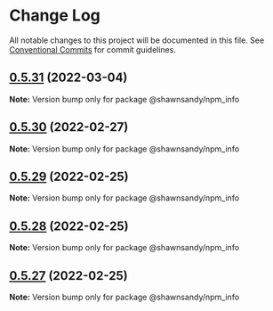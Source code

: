 # Change Log

All notable changes to this project will be documented in this file.
See [Conventional Commits](https://conventionalcommits.org) for commit guidelines.

## [0.5.31](https://github.com/shawn-sandy/idea/compare/@shawnsandy/npm_info@0.5.30...@shawnsandy/npm_info@0.5.31) (2022-03-04)

**Note:** Version bump only for package @shawnsandy/npm_info





## [0.5.30](https://github.com/shawn-sandy/idea/compare/@shawnsandy/npm_info@0.5.29...@shawnsandy/npm_info@0.5.30) (2022-02-27)

**Note:** Version bump only for package @shawnsandy/npm_info






## [0.5.29](https://github.com/shawn-sandy/idea/compare/@shawnsandy/npm_info@0.5.28...@shawnsandy/npm_info@0.5.29) (2022-02-25)

**Note:** Version bump only for package @shawnsandy/npm_info





## [0.5.28](https://github.com/shawn-sandy/idea/compare/@shawnsandy/npm_info@0.5.26...@shawnsandy/npm_info@0.5.28) (2022-02-25)

**Note:** Version bump only for package @shawnsandy/npm_info





## [0.5.27](https://github.com/shawn-sandy/idea/compare/@shawnsandy/npm_info@0.5.26...@shawnsandy/npm_info@0.5.27) (2022-02-25)

**Note:** Version bump only for package @shawnsandy/npm_info
